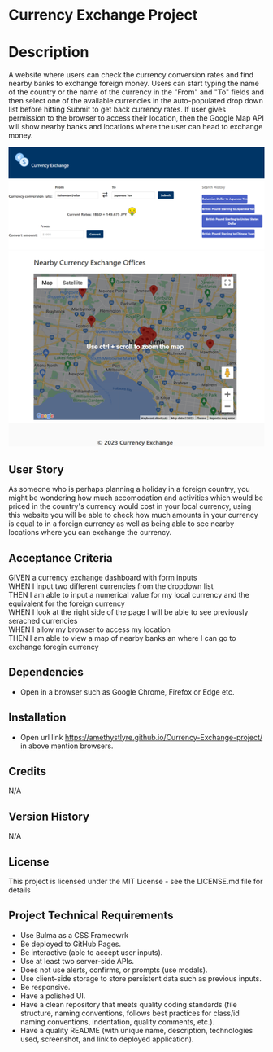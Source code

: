 # Currency Exchange Project

# Description
A website where users can check the currency conversion rates and find nearby banks to exchange foreign money. Users can start typing the name of the country or the name of the currency in the "From" and "To" fields and then select one of the available currencies in the auto-populated drop down list before hitting Submit to get back currency rates.
If user gives permission to the browser to access their location, then the Google Map API will show nearby banks and locations where the user can head to exchange money.

![Screenshot of convert](screenshots/Screenshot1.png)
![Screenshot of map](screenshots/Screenshot2.png)

## User Story
As someone who is perhaps planning a holiday in a foreign country, you might be wondering how much accomodation and activities which would be priced in the country's currency would cost in your local currency, using this website you will be able to check how much amounts in your currency is equal to in a foreign currency as well as being able to see nearby locations where you can exchange the currency.

## Acceptance Criteria
GIVEN a currency exchange dashboard with form inputs <br>
WHEN I input two different currencies from the dropdown list<br>
THEN I am able to input a numerical value for my local currency and the equivalent for the foreign currency<br>
WHEN I look at the right side of the page I will be able to see previously serached currencies <br>
WHEN I allow my browser to access my location <br>
THEN I am able to view a map of nearby banks an where I can go to exchange foregin currency<br>

## Dependencies

* Open in a browser such as Google Chrome, Firefox or Edge etc.

## Installation

* Open url link https://amethystlyre.github.io/Currency-Exchange-project/ in above mention browsers.

## Credits
N/A

## Version History
N/A

## License

This project is licensed under the MIT License - see the LICENSE.md file for details

## Project Technical Requirements
- Use Bulma as a CSS Frameowrk
- Be deployed to GitHub Pages.
- Be interactive (able to accept user inputs).
- Use at least two server-side APIs.
- Does not use alerts, confirms, or prompts (use modals).
- Use client-side storage to store persistent data such as previous inputs.
- Be responsive.
- Have a polished UI.
- Have a clean repository that meets quality coding standards (file structure, naming conventions, follows best practices for class/id naming conventions, indentation, quality comments, etc.).
- Have a quality README (with unique name, description, technologies used, screenshot, and link to deployed application).